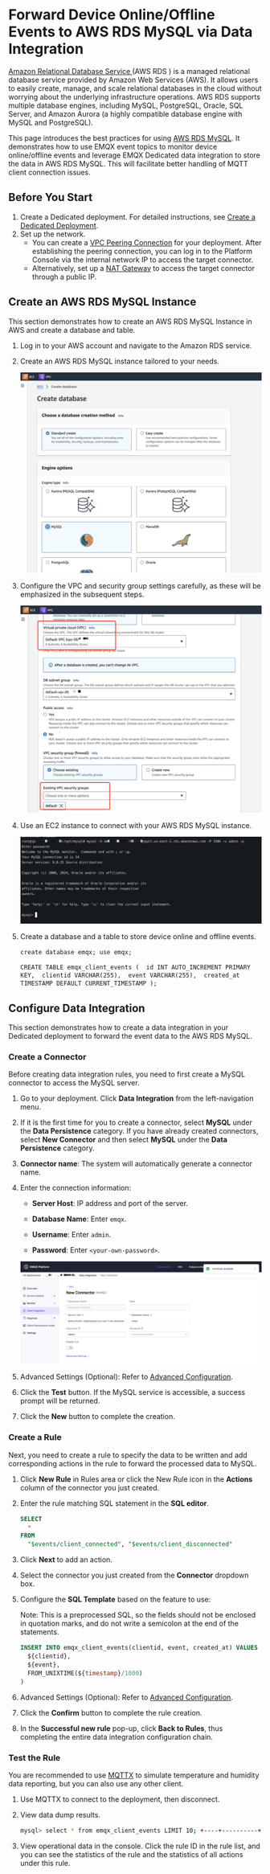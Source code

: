 # Forward Device Online/Offline Events to AWS RDS MySQL via Data Integration

[Amazon Relational Database Service ](https://aws.amazon.com/cn/rds/)(AWS RDS ) is a managed relational database service provided by Amazon Web Services (AWS). It allows users to easily create, manage, and scale relational databases in the cloud without worrying about the underlying infrastructure operations. AWS RDS supports multiple database engines, including MySQL, PostgreSQL, Oracle, SQL Server, and Amazon Aurora (a highly compatible database engine with MySQL and PostgreSQL). 

This page introduces the best practices for using [AWS RDS MySQL](https://aws.amazon.com/cn/rds/mysql/). It demonstrates how to use EMQX event topics to monitor device online/offline events and leverage EMQX Dedicated data integration to store the data in AWS RDS MySQL. This will facilitate better handling of MQTT client connection issues. 

## Before You Start

1. Create a Dedicated deployment. For detailed instructions, see [Create a Dedicated Deployment](../create/dedicated.md).
2. Set up the network. 
   - You can create a [VPC Peering Connection](../deployments/vpc_peering.md) for your deployment. After establishing the peering connection, you can log in to the Platform Console via the internal network IP to access the target connector. 
   - Alternatively, set up a [NAT Gateway](../vas/nat-gateway.md) to access the target connector through a public IP.

## Create an AWS RDS MySQL Instance

This section demonstrates how to create an AWS RDS MySQL Instance in AWS and create a database and table.

1. Log in to your AWS account and navigate to the Amazon RDS service. 

2. Create an AWS RDS MySQL instance tailored to your needs.

   ![create_mysql_instance](./_assets/create_mysql_instance.png)

3. Configure the VPC and security group settings carefully, as these will be emphasized in the subsequent steps.

   ![config_vpc_peering](./_assets/config_vpc_peering.png)

3. Use an EC2 instance to connect with your AWS RDS MySQL instance.

   ![connect_to_mysql_instance](./_assets/connect_to_mysql_instance.png)
   
3. Create a database and a table to store device online and offline events.

   ```
   create database emqx; use emqx;
   ```
   
   ```
   CREATE TABLE emqx_client_events (  id INT AUTO_INCREMENT PRIMARY KEY,  clientid VARCHAR(255),  event VARCHAR(255),  created_at TIMESTAMP DEFAULT CURRENT_TIMESTAMP );
   ```

## Configure Data Integration

This section demonstrates how to create a data integration in your Dedicated deployment to forward the event data to the AWS RDS MySQL.

### Create a Connector

Before creating data integration rules, you need to first create a MySQL connector to access the MySQL server.

1. Go to your deployment. Click **Data Integration** from the left-navigation menu.

2. If it is the first time for you to create a connector, select **MySQL** under the **Data Persistence** category. If you have already created connectors, select **New Connector** and then select **MySQL** under the **Data Persistence** category.

3. **Connector name**: The system will automatically generate a connector name.

4. Enter the connection information:

   - **Server Host**: IP address and port of the server.

   - **Database Name**: Enter `emqx`.

   - **Username**: Enter `admin`.

   - **Password**: Enter `<your-own-password>`.

   ![create_connector](./_assets/create_connector.png)

5. Advanced Settings (Optional): Refer to [Advanced Configuration](https://docs.emqx.com/en/enterprise/latest/data-integration/data-bridge-mysql.html#advanced-configurations).

6. Click the **Test** button. If the MySQL service is accessible, a success prompt will be returned.

7. Click the **New** button to complete the creation.

### Create a Rule

Next, you need to create a rule to specify the data to be written and add corresponding actions in the rule to forward the processed data to MySQL.

1. Click **New Rule** in Rules area or click the New Rule icon in the **Actions** column of the connector you just created.

2. Enter the rule matching SQL statement in the **SQL editor**. 

   ```sql
   SELECT
     *
   FROM 
     "$events/client_connected", "$events/client_disconnected"
   ```

3. Click **Next** to add an action.

4. Select the connector you just created from the **Connector** dropdown box.

5. Configure the **SQL Template** based on the feature to use:

   Note: This is a preprocessed SQL, so the fields should not be enclosed in quotation marks, and do not write a semicolon at the end of the statements.

   ```sql
   INSERT INTO emqx_client_events(clientid, event, created_at) VALUES (
     ${clientid},
     ${event},
     FROM_UNIXTIME(${timestamp}/1000)
   )
   ```

6. Advanced Settings (Optional): Refer to [Advanced Configuration](https://docs.emqx.com/en/enterprise/latest/data-integration/data-bridge-mysql.html#advanced-configurations).

7. Click the **Confirm** button to complete the rule creation.

8. In the **Successful new rule** pop-up, click **Back to Rules**, thus completing the entire data integration configuration chain.

### Test the Rule

You are recommended to use [MQTTX](https://mqttx.app/) to simulate temperature and humidity data reporting, but you can also use any other client.

1. Use MQTTX to connect to the deployment, then disconnect.

2. View data dump results.

   ```bash
   mysql> select * from emqx_client_events LIMIT 10; +----+----------+---------------------+---------------------+ | id | clientid | event               | created_at          | +----+----------+---------------------+---------------------+ |  1 | 1        | client.connected    | 2024-05-08 07:30:22 | |  2 | 1        | client.disconnected | 2024-05-08 07:31:27 | +----+----------+---------------------+---------------------+ 2 rows in set (0.01 sec)
   ```

3. View operational data in the console. Click the rule ID in the rule list, and you can see the statistics of the rule and the statistics of all actions under this rule.